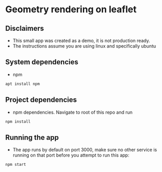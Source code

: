 # Geometry rendering on leaflet


## Disclaimers
 - This small app was created as a demo, it is not production ready.
 - The instructions assume you are using linux and specifically ubuntu

## System dependencies
 - npm
 ```sh
 apt install npm
 ```

## Project dependencies
  - npm dependencies. Navigate to root of this repo and run
```sh
npm install
```

## Running the app
 - The app runs by default on port 3000, make sure no other service is running on that port before you attempt to run this app:
 ```sh
 npm start
 ```
